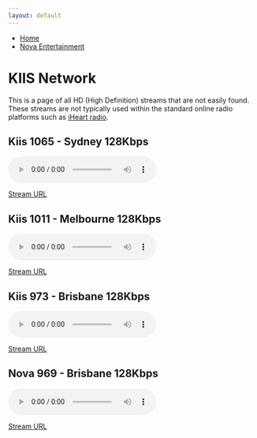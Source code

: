 ```yaml
---
layout: default
---
```


- [Home](./index.html)
- [Nova Entertainment](./nova.html)

# KIIS Network


<!--Simplest syntax-->
This is a page of all HD (High Definition) streams that are not easily found. These streams are not typically used within the standard online radio platforms such as [iHeart radio](https://www.iheart.com/).

## Kiis 1065 - Sydney 128Kbps

<!--Simplest syntax-->
<audio src="https://playerservices.streamtheworld.com/api/livestream-redirect/ARN_KIIS1065_SC" type="audio/mpeg" controls>
  I'm sorry. You're browser doesn't support HTML5 <code>audio</code>.
</audio>

[Stream URL](https://playerservices.streamtheworld.com/api/livestream-redirect/ARN_KIIS1065_SC)

## Kiis 1011 - Melbourne 128Kbps

<!--Simplest syntax-->
<audio src="https://playerservices.streamtheworld.com/api/livestream-redirect/ARN_KIIS1011_SC" type="audio/mpeg" controls>
  I'm sorry. You're browser doesn't support HTML5 <code>audio</code>.
</audio>

[Stream URL](https://playerservices.streamtheworld.com/api/livestream-redirect/ARN_KIIS1011_SC)


## Kiis 973 - Brisbane 128Kbps

<!--Simplest syntax-->
<audio src="https://playerservices.streamtheworld.com/api/livestream-redirect/ARN_973FM_SC" type="audio/mpeg" controls>
  I'm sorry. You're browser doesn't support HTML5 <code>audio</code>.
</audio>

[Stream URL](https://playerservices.streamtheworld.com/api/livestream-redirect/ARN_973FM_SC)

## Nova 969 - Brisbane 128Kbps

<!--Simplest syntax-->
<audio src="https://playerservices.streamtheworld.com/api/livestream-redirect/ARN_973FM_SC" type="audio/mpeg" controls>
  I'm sorry. You're browser doesn't support HTML5 <code>audio</code>.
</audio>

[Stream URL](https://playerservices.streamtheworld.com/api/livestream-redirect/ARN_973FM_SC)

